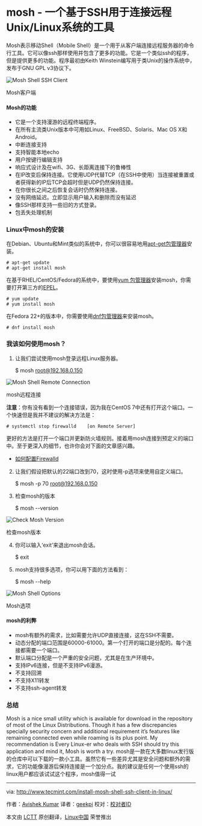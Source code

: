 mosh - 一个基于SSH用于连接远程Unix/Linux系统的工具
================================================================================
Mosh表示移动Shell（Mobile Shell）是一个用于从客户端连接远程服务器的命令行工具。它可以像ssh那样使用并包含了更多的功能。它是一个类似ssh的程序，但是提供更多的功能。程序最初由Keith Winstein编写用于类Unix的操作系统中，发布于GNU GPL v3协议下。

![Mosh Shell SSH Client](http://www.tecmint.com/wp-content/uploads/2015/08/Mosh-Shell-SSH-Client.png)

Mosh客户端

#### Mosh的功能 ####

- 它是一个支持漫游的远程终端程序。
- 在所有主流类Unix版本中可用如Linux、FreeBSD、Solaris、Mac OS X和Android。
- 中断连接支持
- 支持智能本地echo
- 用户按键行编辑支持
- 响应式设计及在wifi、3G、长距离连接下的鲁棒性
- 在IP改变后保持连接。它使用UDP代替TCP（在SSH中使用）当连接被重置或者获得新的IP后TCP会超时但是UDP仍然保持连接。
- 在你很长之间之后恢复会话时仍然保持连接。
- 没有网络延迟。立即显示用户输入和删除而没有延迟
- 像SSH那样支持一些旧的方式登录。
- 包丢失处理机制

### Linux中mosh的安装 ###

在Debian、Ubuntu和Mint类似的系统中，你可以很容易地用[apt-get包管理器][1]安装。

    # apt-get update 
    # apt-get install mosh

在基于RHEL/CentOS/Fedora的系统中，要使用[yum 包管理器][3]安装mosh，你需要打开第三方的[EPEL][2]。

    # yum update
    # yum install mosh

在Fedora 22+的版本中，你需要使用[dnf包管理器][4]来安装mosh。

    # dnf install mosh

### 我该如何使用mosh？ ###

1. 让我们尝试使用mosh登录远程Linux服务器。

    $ mosh root@192.168.0.150

![Mosh Shell Remote Connection](http://www.tecmint.com/wp-content/uploads/2015/08/Mosh-Shell-Remote-Connection.png)

mosh远程连接

**注意**：你有没有看到一个连接错误，因为我在CentOS 7中还有打开这个端口。一个快速但是我并不建议的解决方法是：

    # systemctl stop firewalld    [on Remote Server]

更好的方法是打开一个端口并更新防火墙规则。接着用mosh连接到预定义的端口中。至于更深入的细节，也许你会对下面的文章感兴趣。

- [如何配置Firewalld][5]

2. 让我们假设把默认的22端口改到70，这时使用-p选项来使用自定义端口。

    $ mosh -p 70 root@192.168.0.150

3. 检查mosh的版本

    $ mosh --version

![Check Mosh Version](http://www.tecmint.com/wp-content/uploads/2015/08/Check-Mosh-Version.png)

检查mosh版本

4. 你可以输入‘exit’来退出mosh会话。

    $ exit

5. mosh支持很多选项，你可以用下面的方法看到：

    $ mosh --help

![Mosh Shell Options](http://www.tecmint.com/wp-content/uploads/2015/08/Mosh-Shell-Options.png)

Mosh选项

#### mosh的利弊 ####

- mosh有额外的需求，比如需要允许UDP直接连接，这在SSH不需要。
- 动态分配的端口范围是60000-61000。第一个打开的端口是分配的。每个连接都需要一个端口。
- 默认端口分配是一个严重的安全问题，尤其是在生产环境中。
- 支持IPv6连接，但是不支持IPv6漫游。
- 不支持回溯
- 不支持X11转发
- 不支持ssh-agent转发

### 总结 ###

Mosh is a nice small utility which is available for download in the repository of most of the Linux Distributions. Though it has a few discrepancies specially security concern and additional requirement it’s features like remaining connected even while roaming is its plus point. My recommendation is Every Linux-er who deals with SSH should try this application and mind it, Mosh is worth a try.
mosh是一款在大多数linux发行版的仓库中可以下载的一款小工具。虽然它有一些差异尤其是安全问题和额外的需求，它的功能像漫游后保持连接是一个加分点。我的建议是任何一个使用ssh的linux用户都应该试试这个程序，mosh值得一试

--------------------------------------------------------------------------------

via: http://www.tecmint.com/install-mosh-shell-ssh-client-in-linux/

作者：[Avishek Kumar][a]
译者：[geekpi](https://github.com/geekpi)
校对：[校对者ID](https://github.com/校对者ID)

本文由 [LCTT](https://github.com/LCTT/TranslateProject) 原创翻译，[Linux中国](https://linux.cn/) 荣誉推出

[a]:http://www.tecmint.com/author/avishek/
[1]:http://www.tecmint.com/useful-basic-commands-of-apt-get-and-apt-cache-for-package-management/
[2]:http://www.tecmint.com/how-to-enable-epel-repository-for-rhel-centos-6-5/
[3]:http://www.tecmint.com/20-linux-yum-yellowdog-updater-modified-commands-for-package-mangement/
[4]:http://www.tecmint.com/dnf-commands-for-fedora-rpm-package-management/
[5]:http://www.tecmint.com/configure-firewalld-in-centos-7/
